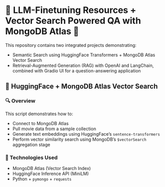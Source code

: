 # 🧠 LLM-Finetuning Resources + Vector Search Powered QA with MongoDB Atlas 🚀

This repository contains two integrated projects demonstrating:

- Semantic Search using HuggingFace Transformers + MongoDB Atlas Vector Search
- Retrieval-Augmented Generation (RAG) with OpenAI and LangChain, combined with Gradio UI for a question-answering application



## 📌 HuggingFace + MongoDB Atlas Vector Search

### 🔍 Overview

This script demonstrates how to:
- Connect to MongoDB Atlas
- Pull movie data from a sample collection
- Generate text embeddings using HuggingFace’s `sentence-transformers`
- Perform vector similarity search using MongoDB’s `$vectorSearch` aggregation stage

### 🔧 Technologies Used

- MongoDB Atlas (Vector Search Index)
- HuggingFace Inference API (MiniLM)
- Python + `pymongo` + `requests`



